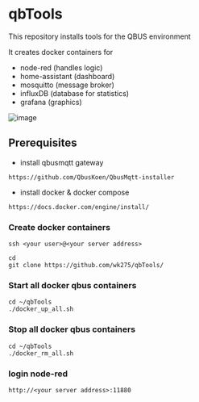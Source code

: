 # qbTools

This repository installs tools for the QBUS environment

It creates docker containers for
- node-red (handles logic)
- home-assistant (dashboard)
- mosquitto (message broker)
- influxDB (database for statistics)
- grafana (graphics)

![image](https://user-images.githubusercontent.com/55239601/209998587-25c881c1-5b57-41b7-9663-6eb05b8960b1.png)


## Prerequisites
- install qbusmqtt gateway
``` 
https://github.com/QbusKoen/QbusMqtt-installer
```
- install docker & docker compose
```
https://docs.docker.com/engine/install/
```
### Create docker containers
`ssh <your user>@<your server address>`

```
cd
git clone https://github.com/wk275/qbTools/
```

### Start all docker qbus containers
```
cd ~/qbTools
./docker_up_all.sh
```
### Stop all docker qbus containers
```
cd ~/qbTools
./docker_rm_all.sh
```

### login node-red
`http://<your server address>:11880`

